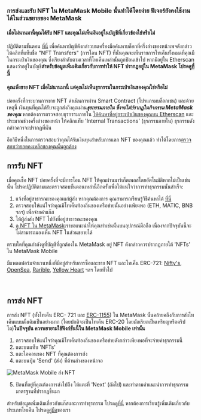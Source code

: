 ### การส่งและรับ NFT ใน **MetaMask Mobile** นั้นทำได้โดยง่าย ฟีเจอร์ยังคงใช้งานได้ในส่วนขยายของ MetaMask


#### เมื่อไม่นานมานี้คุณได้รับ NFT และคุณไม่เห็นมันอยู่ในบัญชีที่เกี่ยวข้องใช่หรือไม่


ปฏิบัติตามขั้นตอน [ที่นี่](https://support.metamask.io/hc/en-us/articles/360057536611) เพื่อค้นหาบัญชีดังกล่าวบนเครื่องมือค้นหาบล็อกที่ครึ่งล่างของหน้าเพจดังกล่าว ให้คลิกที่แท็บชื่อ "NFT Transfers" (การโอน NFT) ที่นั่นคุณจะเห็นรายการโทเค็นทั้งหมดที่คุณมีในกระเป๋าเงินของคุณ ซึ่งเรียงลำดับตามเวลาที่โทเค็นเหล่านั้นถูกป้อนเข้าไป หากมีอยู่ใน Etherscan แสดงว่าอยู่ในบัญชี**สำหรับข้อมูลเพิ่มเติมเกี่ยวกับการทำให้ NFT ปรากฏอยู่ใน MetaMask โปรดดู[ที่นี่](https://support.metamask.io/hc/en-us/articles/360058238591)**


#### คุณเพิ่งขาย NFT เมื่อไม่นานมานี้ แต่คุณไม่เห็นธุรกรรมในกระเป๋าเงินของคุณใช่หรือไม่


บ่อยครั้งที่กระบวนการขาย NFT ดำเนินการผ่าน Smart Contract (โปรแกรมบล็อกเชน) และด้วยเหตุนี้ เงินทุนที่คุณได้รับจะถูกส่งถึงคุณผ่าน***ธุรกรรมภายใน ซึ่งจะไม่ปรากฏในกิจกรรม MetaMask ของคุณ*** หากต้องการตรวจสอบธุรกรรมภายใน [ให้ค้นหาที่อยู่กระเป๋าเงินของคุณบน Etherscan](https://support.metamask.io/hc/en-us/articles/360057536611) และประมาณช่วงครึ่งล่างของหน้า ให้คลิกแท็บ 'Internal Transactions' (ธุรกรรมภายใน) ธุรกรรมดังกล่าวควรจะปรากฏที่นั่น


อีกวิธีหนึ่งในการตรวจสอบว่าคุณได้รับเงินทุนสำหรับการแลก NFT ของคุณแล้ว ทำได้โดยการ[ตรวจสอบว่ายอดคงเหลือของคุณนั้นถูกต้อง](https://support.metamask.io/hc/en-us/articles/4407623354139)



การรับ NFT
-----------


เมื่อคุณซื้อ NFT บ่อยครั้งที่จะมีการโอน NFT ให้คุณผ่านมาร์เก็ตเพลสโดยอัตโนมัติหากไม่เป็นเช่นนั้น โปรดปฏิบัติตามและตรวจสอบขั้นตอนเหล่านี้อีกครั้งเพื่อให้แน่ใจว่าการทำธุรกรรมนั้นสำเร็จ:


1. แจ้งที่อยู่สาธารณะของคุณแก่ผู้ส่ง หากคุณต้องการ คุณสามารถเรียนรู้วิธีค้นหาได้ [ที่นี่](https://support.metamask.io/hc/en-us/articles/360015289512)
2. ตรวจสอบให้แน่ใจว่าคุณมีโทเค็นท้องถิ่นของเครือข่ายนั้นอย่างเพียงพอ (ETH, MATIC, BNB ฯลฯ) เพื่อจ่ายค่าแก๊ส
3. ให้ผู้ส่งส่ง NFT ไปยังที่อยู่สาธารณะของคุณ
4. [ดู NFT ใน MetaMask](https://support.metamask.io/hc/en-us/articles/360058238591)เราขอแนะนำให้คุณทำเช่นนั้นบนอุปกรณ์มือถือ เนื่องจากปัจจุบันนี้จะไม่สามารถมองเห็น NFT ในส่วนขยายได้


ตราบใดที่คุณกำลังดูที่บัญชีที่ถูกต้องใน MetaMask อยู่ NFT ดังกล่าวควรปรากฏภายใต้ 'NFTs' ใน MetaMask Mobile


มีแพลตฟอร์มจำนวนหนึ่งที่มีอยู่สำหรับการซื้อและขาย NFT และโทเค็น ERC-721: [Nifty's](https://niftys.com/), [OpenSea](https://opensea.io/), [Rarible](https://rarible.com/), [Yellow Heart](https://yh.io/) ฯลฯ โดยทั่วไป


 


การส่ง NFT
----------


การส่ง NFT (ทั้งโทเค็น ERC- 721 และ [ERC-1155](https://support.metamask.io/hc/en-us/articles/360058488651)) ใน MetaMask นั้นคล้ายคลึงกับการส่งโทเค็นแบบดั้งเดิมเป็นอย่างมาก (โดยปกติจะเป็นโทเค็น ERC-20 โดยมักเรียกเป็นเหรียญหรือคริปโต)**ในปัจจุบัน ควรพยายามใช้ฟังก์ชันนี้ใน MetaMask Mobile เท่านั้น**


1. ตรวจสอบให้แน่ใจว่าคุณมีโทเค็นท้องถิ่นของเครือข่ายดังกล่าวเพียงพอที่จะจ่ายค่าธุรกรรมนี้
2. แตะบนแท็บ 'NFTs'
3. แตะไอคอนของ NFT ที่คุณต้องการส่ง
4. แตะบนปุ่ม 'Send' (ส่ง) ที่ด้านล่างของหน้าจอ


![MetaMask Mobile ส่ง NFT](https://support.metamask.io/hc/article_attachments/12539451275163)


5. ป้อนที่อยู่ที่คุณต้องการส่งไปถึง ให้แตะที่ 'Next' (ถัดไป) และทำตามคำแนะนำการทำธุรกรรมมาตรฐานที่ปรากฏขึ้นมา


สำหรับข้อมูลเพิ่มเติมเกี่ยวกับแก๊สและการทำธุรกรรม โปรดดู[ที่นี่](https://support.metamask.io/hc/en-us/articles/4404600179227-User-Guide-Gas) หากต้องการเรียนรู้เพิ่มเติมเกี่ยวกับประเภทโทเค็น โปรดดู[คู่มือ](https://support.metamask.io/hc/en-us/articles/4405497827355-User-guide-Tokens)ของเรา

